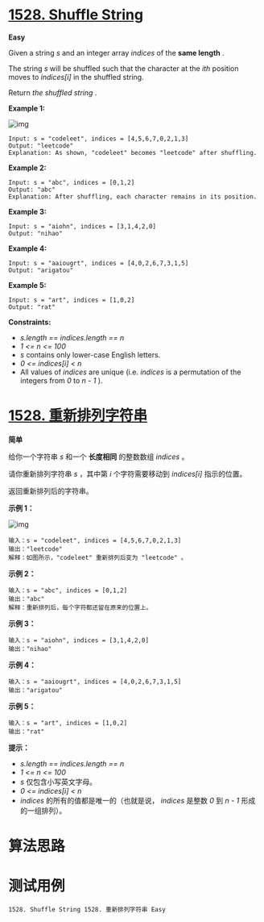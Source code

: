 # [1528. Shuffle String][enTitle]

**Easy**

Given a string  *s*  and an integer array  *indices*  of the **same length** .

The string  *s*  will be shuffled such that the character at the  *ith*  position moves to  *indices[i]*  in the shuffled string.

Return  *the shuffled string* .



**Example 1:** 

![img](https://assets.leetcode.com/uploads/2020/07/09/q1.jpg)

```
Input: s = "codeleet", indices = [4,5,6,7,0,2,1,3]
Output: "leetcode"
Explanation: As shown, "codeleet" becomes "leetcode" after shuffling.

```

**Example 2:** 

```
Input: s = "abc", indices = [0,1,2]
Output: "abc"
Explanation: After shuffling, each character remains in its position.

```

**Example 3:** 

```
Input: s = "aiohn", indices = [3,1,4,2,0]
Output: "nihao"

```

**Example 4:** 

```
Input: s = "aaiougrt", indices = [4,0,2,6,7,3,1,5]
Output: "arigatou"

```

**Example 5:** 

```
Input: s = "art", indices = [1,0,2]
Output: "rat"

```



**Constraints:** 

-  *s.length == indices.length == n*  
-  *1 <= n <= 100*  
-  *s*  contains only lower-case English letters. 
-  *0 <= indices[i] < n*  
- All values of  *indices*  are unique (i.e.  *indices*  is a permutation of the integers from  *0*  to  *n - 1* ).


# [1528. 重新排列字符串][cnTitle]

**简单**

给你一个字符串  *s*  和一个 **长度相同**  的整数数组  *indices*  。

请你重新排列字符串  *s*  ，其中第  *i*  个字符需要移动到  *indices[i]*  指示的位置。

返回重新排列后的字符串。



**示例 1：** 

![img](https://assets.leetcode-cn.com/aliyun-lc-upload/uploads/2020/07/26/q1.jpg)

```
输入：s = "codeleet", indices = [4,5,6,7,0,2,1,3]
输出："leetcode"
解释：如图所示，"codeleet" 重新排列后变为 "leetcode" 。

```

**示例 2：** 

```
输入：s = "abc", indices = [0,1,2]
输出："abc"
解释：重新排列后，每个字符都还留在原来的位置上。

```

**示例 3：** 

```
输入：s = "aiohn", indices = [3,1,4,2,0]
输出："nihao"

```

**示例 4：** 

```
输入：s = "aaiougrt", indices = [4,0,2,6,7,3,1,5]
输出："arigatou"

```

**示例 5：** 

```
输入：s = "art", indices = [1,0,2]
输出："rat"

```



**提示：** 

-  *s.length == indices.length == n*  
-  *1 <= n <= 100*  
-  *s*  仅包含小写英文字母。 
-  *0 <= indices[i] < n*  
-  *indices*  的所有的值都是唯一的（也就是说， *indices*  是整数  *0*  到  *n - 1*  形成的一组排列）。




# 算法思路

# 测试用例
```
1528. Shuffle String 1528. 重新排列字符串 Easy
```

[enTitle]: https://leetcode.com/problems/shuffle-string/
[cnTitle]: https://leetcode-cn.com/problems/shuffle-string/

